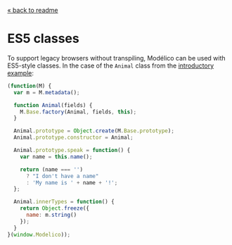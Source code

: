 [« back to readme](../README.md)

# ES5 classes

To support legacy browsers without transpiling, Modélico can be used
with ES5-style classes. In the case of the `Animal` class from the
[introductory example](../README.md#introduction):

```js
(function(M) {
  var m = M.metadata();

  function Animal(fields) {
    M.Base.factory(Animal, fields, this);
  }

  Animal.prototype = Object.create(M.Base.prototype);
  Animal.prototype.constructor = Animal;

  Animal.prototype.speak = function() {
    var name = this.name();

    return (name === '')
      ? "I don't have a name"
      : 'My name is ' + name + '!';
  };

  Animal.innerTypes = function() {
    return Object.freeze({
      name: m.string()
    });
  }
}(window.Modelico));
```
